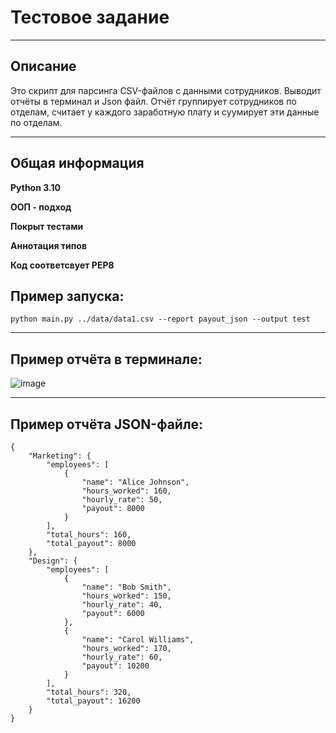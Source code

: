 <h1>Тестовое задание</h1>

***

<h2>Описание</h2>

Это скрипт для парсинга CSV-файлов с данными сотрудников. Выводит отчёты в терминал и Json файл. Отчёт группирует сотрудников по отделам, считает  у каждого заработную плату и суумирует эти данные по отделам.

***


<h2>Общая информация</h2>

**Python 3.10**


**ООП - подход**


**Покрыт тестами**


**Аннотация типов**


**Код соответсвует PEP8**



<h2>Пример запуска:</h2>

```
python main.py ../data/data1.csv --report payout_json --output test
```



***

<h2>Пример отчёта в терминале:</h2>

![image](https://github.com/user-attachments/assets/6eeaf3a2-0c99-4de5-beaa-8a896cdad675)

***

<h2>Пример отчёта JSON-файле:</h2>

```
{
    "Marketing": {
        "employees": [
            {
                "name": "Alice Johnson",
                "hours_worked": 160,
                "hourly_rate": 50,
                "payout": 8000
            }
        ],
        "total_hours": 160,
        "total_payout": 8000
    },
    "Design": {
        "employees": [
            {
                "name": "Bob Smith",
                "hours_worked": 150,
                "hourly_rate": 40,
                "payout": 6000
            },
            {
                "name": "Carol Williams",
                "hours_worked": 170,
                "hourly_rate": 60,
                "payout": 10200
            }
        ],
        "total_hours": 320,
        "total_payout": 16200
    }
}
```
